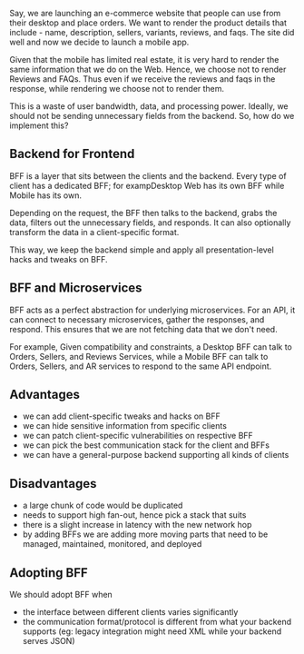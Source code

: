 Say, we are launching an e-commerce website that people can use from their desktop and place orders. We want to render the product details that include - name, description, sellers, variants, reviews, and faqs. The site did well and now we decide to launch a mobile app.

Given that the mobile has limited real estate, it is very hard to render the same information that we do on the Web. Hence, we choose not to render Reviews and FAQs. Thus even if we receive the reviews and faqs in the response, while rendering we choose not to render them.

This is a waste of user bandwidth, data, and processing power. Ideally, we should not be sending unnecessary fields from the backend. So, how do we implement this?

## Backend for Frontend

BFF is a layer that sits between the clients and the backend. Every type of client has a dedicated BFF; for exampDesktop Web has its own BFF while Mobile has its own.

Depending on the request, the BFF then talks to the backend, grabs the data, filters out the unnecessary fields, and responds. It can also optionally transform the data in a client-specific format.

This way, we keep the backend simple and apply all presentation-level hacks and tweaks on BFF.

## BFF and Microservices

BFF acts as a perfect abstraction for underlying microservices. For an API, it can connect to necessary microservices, gather the responses, and respond. This ensures that we are not fetching data that we don't need.

For example, Given compatibility and constraints, a Desktop BFF can talk to Orders, Sellers, and Reviews Services, while a Mobile BFF can talk to Orders, Sellers, and AR services to respond to the same API endpoint.

## Advantages

- we can add client-specific tweaks and hacks on BFF
- we can hide sensitive information from specific clients
- we can patch client-specific vulnerabilities on respective BFF
- we can pick the best communication stack for the client and BFFs
- we can have a general-purpose backend supporting all kinds of clients

## Disadvantages

- a large chunk of code would be duplicated
- needs to support high fan-out, hence pick a stack that suits
- there is a slight increase in latency with the new network hop
- by adding BFFs we are adding more moving parts that need to be managed, maintained, monitored, and deployed

## Adopting BFF

We should adopt BFF when

- the interface between different clients varies significantly
- the communication format/protocol is different from what your backend supports (eg: legacy integration might need XML while your backend serves JSON)